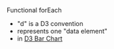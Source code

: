 Functional forEach

 * "d" is a D3 convention
 * represents one "data element"
 * in [D3 Bar Chart](http://bl.ocks.org/mbostock/3885304)
